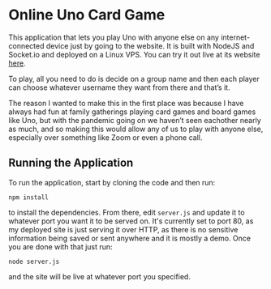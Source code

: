# Online Uno Card Game

This application that lets you play Uno with anyone else on any internet-connected device just by going to the website. It is built with NodeJS and Socket.io and deployed on a Linux VPS. You can try it out live at its website [here](http://143.198.106.140/).

To play, all you need to do is decide on a group name and then each player can choose whatever username they want from there and that’s it.

The reason I wanted to make this in the first place was because I have always had fun at family gatherings playing card games and board games like Uno, but with the pandemic going on we haven’t seen eachother nearly as much, and so making this would allow any of us to play with anyone else, especially over something like Zoom or even a phone call.

## Running the Application

To run the application, start by cloning the code and then run:

`npm install`

to install the dependencies. From there, edit `server.js` and update it to whatever port you want it to be served on. It's currently set to port 80, as my deployed site is just serving it over HTTP, as there is no sensitive information being saved or sent anywhere and it is mostly a demo. Once you are done with that just run:

`node server.js`

and the site will be live at whatever port you specified.
